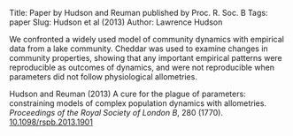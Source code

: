 Title: Paper by Hudson and Reuman published by Proc. R. Soc. B
Tags: paper
Slug: Hudson et al (2013)
Author: Lawrence Hudson

We confronted a widely used model of community dynamics with empirical data 
from a lake community. Cheddar was used to examine changes in community 
properties, showing that any important empirical patterns were reproducible 
as outcomes of dynamics, and were not reproducible when parameters did not 
follow physiological allometries.

Hudson and Reuman (2013) A cure for the plague of parameters: constraining 
models of complex population dynamics with allometries. 
*Proceedings of the Royal Society of London B*, 280 (1770). 
[10.1098/rspb.2013.1901](http://rspb.royalsocietypublishing.org/content/280/1770/20131901.full)
